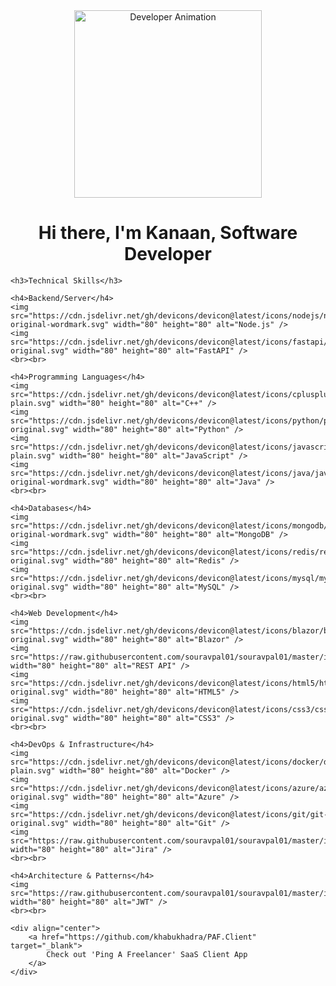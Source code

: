 
<body>
    <div align="center">
        <img src="https://raw.githubusercontent.com/TheDudeThatCode/TheDudeThatCode/master/Assets/Developer.gif" 
             height="300" 
             alt="Developer Animation" />
        <h1>Hi there, I'm Kanaan, Software Developer</h1>
    </div>
    
    <h3>Technical Skills</h3>
    
    <h4>Backend/Server</h4>
    <img src="https://cdn.jsdelivr.net/gh/devicons/devicon@latest/icons/nodejs/nodejs-original-wordmark.svg" width="80" height="80" alt="Node.js" />
    <img src="https://cdn.jsdelivr.net/gh/devicons/devicon@latest/icons/fastapi/fastapi-original.svg" width="80" height="80" alt="FastAPI" />
    <br><br>
    
    <h4>Programming Languages</h4>
    <img src="https://cdn.jsdelivr.net/gh/devicons/devicon@latest/icons/cplusplus/cplusplus-plain.svg" width="80" height="80" alt="C++" />
    <img src="https://cdn.jsdelivr.net/gh/devicons/devicon@latest/icons/python/python-original.svg" width="80" height="80" alt="Python" />
    <img src="https://cdn.jsdelivr.net/gh/devicons/devicon@latest/icons/javascript/javascript-plain.svg" width="80" height="80" alt="JavaScript" />
    <img src="https://cdn.jsdelivr.net/gh/devicons/devicon@latest/icons/java/java-original-wordmark.svg" width="80" height="80" alt="Java" />
    <br><br>
    
    <h4>Databases</h4>
    <img src="https://cdn.jsdelivr.net/gh/devicons/devicon@latest/icons/mongodb/mongodb-original-wordmark.svg" width="80" height="80" alt="MongoDB" />
    <img src="https://cdn.jsdelivr.net/gh/devicons/devicon@latest/icons/redis/redis-original.svg" width="80" height="80" alt="Redis" />
    <img src="https://cdn.jsdelivr.net/gh/devicons/devicon@latest/icons/mysql/mysql-original.svg" width="80" height="80" alt="MySQL" />
    <br><br>
    
    <h4>Web Development</h4>
    <img src="https://cdn.jsdelivr.net/gh/devicons/devicon@latest/icons/blazor/blazor-original.svg" width="80" height="80" alt="Blazor" />
    <img src="https://raw.githubusercontent.com/souravpal01/souravpal01/master/img/web/ms/rest.png" width="80" height="80" alt="REST API" />
    <img src="https://cdn.jsdelivr.net/gh/devicons/devicon@latest/icons/html5/html5-original.svg" width="80" height="80" alt="HTML5" />
    <img src="https://cdn.jsdelivr.net/gh/devicons/devicon@latest/icons/css3/css3-original.svg" width="80" height="80" alt="CSS3" />
    <br><br>
    
    <h4>DevOps & Infrastructure</h4>
    <img src="https://cdn.jsdelivr.net/gh/devicons/devicon@latest/icons/docker/docker-plain.svg" width="80" height="80" alt="Docker" />
    <img src="https://cdn.jsdelivr.net/gh/devicons/devicon@latest/icons/azure/azure-original.svg" width="80" height="80" alt="Azure" />
    <img src="https://cdn.jsdelivr.net/gh/devicons/devicon@latest/icons/git/git-original.svg" width="80" height="80" alt="Git" />
    <img src="https://raw.githubusercontent.com/souravpal01/souravpal01/master/img/other/jira.png" width="80" height="80" alt="Jira" />
    <br><br>
    
    <h4>Architecture & Patterns</h4>
    <img src="https://raw.githubusercontent.com/souravpal01/souravpal01/master/img/web/security/jwt.png" width="80" height="80" alt="JWT" />
    <br><br>
    
    <div align="center">
        <a href="https://github.com/khabukhadra/PAF.Client" target="_blank">
            Check out 'Ping A Freelancer' SaaS Client App
        </a>
    </div>
</body>
</html>
